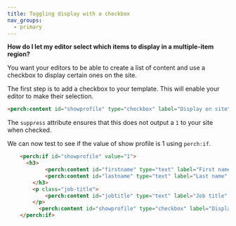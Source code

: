 ```yaml
---
title: Toggling display with a checkbox
nav_groups:
  - primary
---
```


**How do I let my editor select which items to display in a multiple-item region?**

You want your editors to be able to create a list of content and use a checkbox to display certain ones on the site.

The first step is to add a checkbox to your template. This will enable your editor to make their selection.

```html
<perch:content id="showprofile" type="checkbox" label="Display on site" value="1" suppress>
```

The `suppress` attribute ensures that this does not output a `1` to your site when checked.

We can now test to see if the value of show profile is 1 using `perch:if`.

```html
    <perch:if id="showprofile" value="1">
      <h3>
		    <perch:content id="firstname" type="text" label="First name" required title order="1">
		    <perch:content id="lastname" type="text" label="Last name" required title order="2">
	    </h3>
	    <p class="job-title">
		    <perch:content id="jobtitle" type="text" label="Job title" order="3">
	    </p>
		  <perch:content id="showprofile" type="checkbox" label="Display on site" value="1" suppress>
    </perch:if>
```
